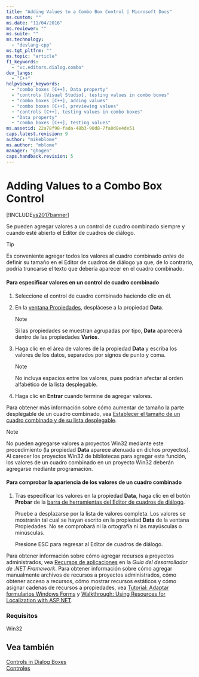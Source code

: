 ```yaml
---
title: "Adding Values to a Combo Box Control | Microsoft Docs"
ms.custom: ""
ms.date: "11/04/2016"
ms.reviewer: ""
ms.suite: ""
ms.technology: 
  - "devlang-cpp"
ms.tgt_pltfrm: ""
ms.topic: "article"
f1_keywords: 
  - "vc.editors.dialog.combo"
dev_langs: 
  - "C++"
helpviewer_keywords: 
  - "combo boxes [C++], Data property"
  - "controls [Visual Studio], testing values in combo boxes"
  - "combo boxes [C++], adding values"
  - "combo boxes [C++], previewing values"
  - "controls [C++], testing values in combo boxes"
  - "Data property"
  - "combo boxes [C++], testing values"
ms.assetid: 22a78f98-fada-48b3-90d8-7fa0d8e4de51
caps.latest.revision: 9
author: "mikeblome"
ms.author: "mblome"
manager: "ghogen"
caps.handback.revision: 5
---
```

# Adding Values to a Combo Box Control
[!INCLUDE[vs2017banner](../assembler/inline/includes/vs2017banner.md)]

Se pueden agregar valores a un control de cuadro combinado siempre y cuando esté abierto el Editor de cuadros de diálogo.  
  
> [!TIP]
>  Es conveniente agregar todos los valores al cuadro combinado *antes* de definir su tamaño en el Editor de cuadros de diálogo ya que, de lo contrario, podría truncarse el texto que debería aparecer en el cuadro combinado.  
  
#### Para especificar valores en un control de cuadro combinado  
  
1.  Seleccione el control de cuadro combinado haciendo clic en él.  
  
2.  En la [ventana Propiedades](../Topic/Properties%20Window.md), desplácese a la propiedad **Data**.  
  
    > [!NOTE]
    >  Si las propiedades se muestran agrupadas por tipo, **Data** aparecerá dentro de las propiedades **Varios**.  
  
3.  Haga clic en el área de valores de la propiedad **Data** y escriba los valores de los datos, separados por signos de punto y coma.  
  
    > [!NOTE]
    >  No incluya espacios entre los valores, pues podrían afectar al orden alfabético de la lista desplegable.  
  
4.  Haga clic en **Entrar** cuando termine de agregar valores.  
  
 Para obtener más información sobre cómo aumentar de tamaño la parte desplegable de un cuadro combinado, vea [Establecer el tamaño de un cuadro combinado y de su lista desplegable](../mfc/setting-the-size-of-the-combo-box-and-its-drop-down-list.md).  
  
> [!NOTE]
>  No pueden agregarse valores a proyectos Win32 mediante este procedimiento \(la propiedad **Data** aparece atenuada en dichos proyectos\).  Al carecer los proyectos Win32 de bibliotecas para agregar esta función, los valores de un cuadro combinado en un proyecto Win32 deberán agregarse mediante programación.  
  
#### Para comprobar la apariencia de los valores de un cuadro combinado  
  
1.  Tras especificar los valores en la propiedad **Data**, haga clic en el botón **Probar** de la [barra de herramientas del Editor de cuadros de diálogo](../mfc/showing-or-hiding-the-dialog-editor-toolbar.md).  
  
     Pruebe a desplazarse por la lista de valores completa.  Los valores se mostrarán tal cual se hayan escrito en la propiedad **Data** de la ventana Propiedades.  No se comprobará ni la ortografía ni las mayúsculas o minúsculas.  
  
     Presione ESC para regresar al Editor de cuadros de diálogo.  
  
 Para obtener información sobre cómo agregar recursos a proyectos administrados, vea [Recursos de aplicaciones](../Topic/Resources%20in%20Desktop%20Apps.md) en la *Guía del desarrollador de .NET Framework*. Para obtener información sobre cómo agregar manualmente archivos de recursos a proyectos administrados, cómo obtener acceso a recursos, cómo mostrar recursos estáticos y cómo asignar cadenas de recursos a propiedades, vea [Tutorial: Adaptar formularios Windows Forms](http://msdn.microsoft.com/es-es/9a96220d-a19b-4de0-9f48-01e5d82679e5) y [Walkthrough: Using Resources for Localization with ASP.NET](../Topic/Walkthrough:%20Using%20Resources%20for%20Localization%20with%20ASP.NET.md).  
  
### Requisitos  
 Win32  
  
## Vea también  
 [Controls in Dialog Boxes](../mfc/controls-in-dialog-boxes.md)   
 [Controles](../mfc/controls-mfc.md)